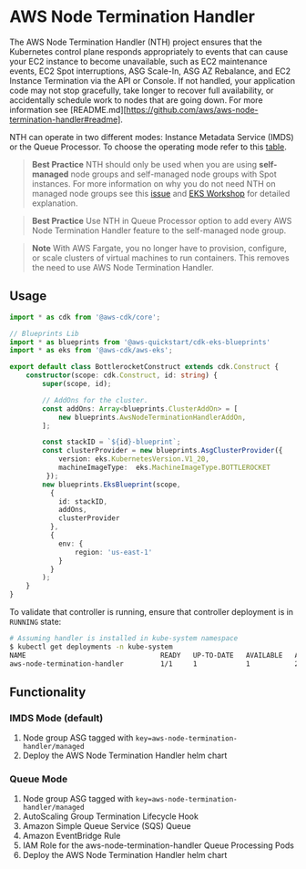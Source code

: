 # AWS Node Termination Handler

The AWS Node Termination Handler (NTH) project ensures that the Kubernetes control plane responds appropriately to events that can cause your EC2 instance to become unavailable, such as EC2 maintenance events, EC2 Spot interruptions, ASG Scale-In, ASG AZ Rebalance, and EC2 Instance Termination via the API or Console. If not handled, your application code may not stop gracefully, take longer to recover full availability, or accidentally schedule work to nodes that are going down. For more information see [README.md][https://github.com/aws/aws-node-termination-handler#readme].

NTH can operate in two different modes: Instance Metadata Service (IMDS) or the Queue Processor. To choose the operating mode refer to this [table](https://github.com/aws/aws-node-termination-handler#which-one-should-i-use).

> **Best Practice** NTH should only be used when you are using **self-managed** node groups and self-managed node groups with Spot instances. For more information on why you do not need NTH on managed node groups see this [issue](https://github.com/aws/aws-node-termination-handler/issues/186) and [EKS Workshop](https://www.eksworkshop.com/beginner/150_spotnodegroups/spotlifecycle/#interruption-handling-in-spot-managed-node-groups) for detailed explanation.

> **Best Practice** Use NTH in Queue Processor option to add every AWS Node Termination Handler feature to the self-managed node group.

>**Note** With AWS Fargate, you no longer have to provision, configure, or scale clusters of virtual machines to run containers. This removes the need to use AWS Node Termination Handler.

## Usage

```typescript
import * as cdk from '@aws-cdk/core';

// Blueprints Lib
import * as blueprints from '@aws-quickstart/cdk-eks-blueprints'
import * as eks from '@aws-cdk/aws-eks';

export default class BottlerocketConstruct extends cdk.Construct {
    constructor(scope: cdk.Construct, id: string) {
        super(scope, id);

        // AddOns for the cluster.
        const addOns: Array<blueprints.ClusterAddOn> = [
            new blueprints.AwsNodeTerminationHandlerAddOn,
        ];

        const stackID = `${id}-blueprint`;
        const clusterProvider = new blueprints.AsgClusterProvider({
            version: eks.KubernetesVersion.V1_20,
            machineImageType:  eks.MachineImageType.BOTTLEROCKET
         });
        new blueprints.EksBlueprint(scope,
          {
            id: stackID,
            addOns,
            clusterProvider
          },
          {
            env: {
                region: 'us-east-1'
            }
          }
        );
    }
}
```

To validate that controller is running, ensure that controller deployment is in `RUNNING` state:

```bash
# Assuming handler is installed in kube-system namespace
$ kubectl get deployments -n kube-system
NAME                                 READY   UP-TO-DATE   AVAILABLE   AGE
aws-node-termination-handler         1/1     1            1           23m
```

## Functionality

### IMDS Mode (default)

1. Node group ASG tagged with `key=aws-node-termination-handler/managed`
2. Deploy the AWS Node Termination Handler helm chart

### Queue Mode

1. Node group ASG tagged with `key=aws-node-termination-handler/managed`
2. AutoScaling Group Termination Lifecycle Hook
3. Amazon Simple Queue Service (SQS) Queue
4. Amazon EventBridge Rule
5. IAM Role for the aws-node-termination-handler Queue Processing Pods
6. Deploy the AWS Node Termination Handler helm chart
